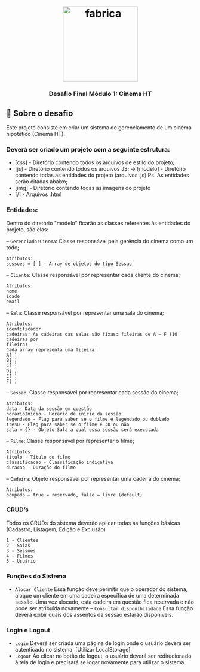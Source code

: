 <h1 align="center">
    <img alt="fabrica" src="https://doity.com.br/media/doity/parceiros/11133_parceiro.png" width="200px" />
</h1>

<h3 align="center">
  Desafio Final Módulo 1: Cinema HT
</h3>

## 🎥 Sobre o desafio

Este projeto consiste em criar um sistema de gerenciamento de um cinema hipotético (Cinema HT).

### Deverá ser criado um projeto com a seguinte estrutura:

- [css] - Diretório contendo todos os arquivos de estilo do projeto;
- [js] - Diretório contendo todos os arquivos JS;
 -> [modelo] - Diretório contendo todas as entidades do projeto (arquivos .js) Ps. As entidades serão
citadas abaixo;
- [img] - Diretório contendo todas as imagens do projeto
- [/] - Arquivos .html

### Entidades:

Dentro do diretório "modelo" ficarão as classes referentes às entidades do projeto, são elas:

– `GerenciadorCinema`: Classe responsável pela gerência do cinema como um todo;
```
Atributos:
sessoes = [ ] - Array de objetos do tipo Sessao
```

– `Cliente`: Classe responsável por representar cada cliente do cinema;
```
Atributos:
nome
idade
email
```

– `Sala`: Classe responsável por representar uma sala do cinema;
```
Atributos:
identificador
cadeiras: As cadeiras das salas são fixas: fileiras de A – F (10 cadeiras por
fileira)
Cada array representa uma fileira:
A[ ]
B[ ]
C[ ]
D[ ]
E[ ]
F[ ]
```

– `Sessao`: Classe responsável por representar cada sessão do cinema;
```
Atributos:
data - Data da sessão em questão
horarioInicio - Horario de início da sessão
legendado - Flag para saber se o filme é legendado ou dublado
tresD - Flag para saber se o filme é 3D ou não
sala = {} - Objeto Sala a qual essa sessão será executada
```

– `Filme`: Classe responsável por representar o filme;
```
Atributos:
titulo - Título do filme
classificacao - Classificação indicativa
duracao - Duração do filme
```

– `Cadeira`: Objeto responsável por representar uma cadeira do cinema;
```
Atributos:
ocupado – true = reservado, false = livre (default)
```

### CRUD’s

Todos os CRUDs do sistema deverão aplicar todas as funções básicas (Cadastro, Listagem, Edição e
Exclusão)
```
1 - Clientes
2 - Salas
3 - Sessões
4 - Filmes
5 - Usuário
```

### Funções do Sistema

- `Alocar Cliente`
Essa função deve permitir que o operador do sistema, aloque um cliente em uma cadeira específica
de uma determinada sessão. Uma vez alocado, esta cadeira em questão fica reservada e não pode ser atribuída
novamente
– `Consultar disponibilidade`
Essa função deverá exibir quais dos assentos da sessão estarão disponíveis.

### Login e Logout

- `Login`
Deverá ser criada uma página de login onde o usuário deverá ser autenticado no sistema. [Utilizar
LocalStorage].
- `Logout`
Ao clicar no botão de logout, o usuário deverá ser redirecionado à tela de login e precisará se logar
novamente para utilizar o sistema.
